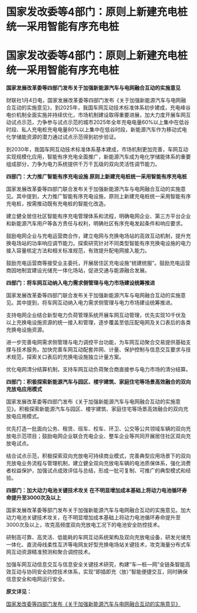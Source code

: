 # 国家发改委等4部门：原则上新建充电桩统一采用智能有序充电桩

# 国家发改委等4部门：原则上新建充电桩统一采用智能有序充电桩

**国家发展改革委等四部门发布关于加强新能源汽车与电网融合互动的实施意见**

财联社1月4日电，国家发展改革委等四部门发布《关于加强新能源汽车与电网融合互动的实施意见》，到2025年，我国车网互动技术标准体系初步建成，充电峰谷电价机制全面实施并持续优化，市场机制建设取得重要进展，加大力度开展车网互动试点示范，力争参与试点示范的城市2025年全年充电电量60%以上集中在低谷时段、私人充电桩充电电量80%以上集中在低谷时段，新能源汽车作为移动式电化学储能资源的潜力通过试点示范得到初步验证。

到2030年，我国车网互动技术标准体系基本建成，市场机制更加完善，车网互动实现规模化应用，智能有序充电全面推广，新能源汽车成为电化学储能体系的重要组成部分，力争为电力系统提供千万千瓦级的双向灵活性调节能力。

**四部门：大力推广智能有序充电设施 原则上新建充电桩统一采用智能有序充电桩**

国家发展改革委等四部门联合发布关于加强新能源汽车与电网融合互动的实施意见。其中提到，大力推广智能有序充电设施，原则上新建充电桩统一采用智能有序充电桩，按需推动既有充电桩的智能化改造。

建立健全居住社区智能有序充电管理体系和流程，明确电网企业、第三方平台企业和新能源汽车用户等各方责任与权利，明确社区有序充电发起条件和响应要求。

鼓励电网企业与充电运营商合作，建立电网与充换电场站的高效互动机制，提升充换电场站的功率响应调节能力。探索研究针对不同类型智能有序充换电设施的电力接入容量核定方法和相关标准规范，有效提升配电网接入能力。

鼓励充电运营商等接受业主委托，开展居住区充电设施“统建统服”。鼓励充电运营商因地制宜建设光储充一体化场站，促进交通与能源融合发展。

**四部门：将车网互动纳入电力需求侧管理与电力市场建设统筹推进**

国家发展改革委等四部门联合发布关于加强新能源汽车与电网融合互动的实施意见。其中提到，将车网互动纳入电力需求侧管理与电力市场建设统筹推进。

支持电网企业结合新型电力负荷管理系统开展车网互动管理，优先实现10千伏及以上充换电设施资源的统一接入和管理，逐步覆盖至低压配电网及关口表后的各类充换电设施资源。

进一步完善电网需求侧管理与电力调控平台功能，为车网互动聚合交易提供基础支撑与技术服务。加快完善车网互动配套并网、计量、保护控制与信息交互要求与技术规范，探索关口表后的充换电设施独立计量方案。

优化电网清分结算机制，支持车网互动负荷聚合商直接参与电力市场的清分结算。

**四部门：积极探索新能源汽车与园区、楼宇建筑、家庭住宅等场景高效融合的双向充放电应用模式**

国家发展改革委等四部门发布《关于加强新能源汽车与电网融合互动的实施意见》。积极探索新能源汽车与园区、楼宇建筑、家庭住宅等场景高效融合的双向充放电应用模式。

优先打造一批面向公务、租赁、班车、校车、环卫、公交等公共领域车辆的双向充放电示范项目；鼓励电网企业联合充电企业、整车企业等共同开展居住社区双向充放电试点。

结合试点示范，积极探索双向充放电可持续商业模式，完善典型应用场景下的双向充放电业务流程与管理机制，建立健全双向充放电车辆的电池质保体系，强化消费者权益保护，加强试点成效评估与总结，形成一批可复制、可推广的典型模式和经验。

**四部门：加大动力电池关键技术攻关 在不明显增加成本基础上将动力电池循环寿命提升至3000次及以上**

国家发展改革委等部门发布关于加强新能源汽车与电网融合互动的实施意见。加大动力电池关键技术攻关，在不明显增加成本基础上将动力电池循环寿命提升至3000次及以上，攻克高频度双向充放电工况下的电池安全防控技术。

研制高可靠、高灵活、低能耗的车网互动系统架构及双向充放电设备，研发光储充一体化、直流母线柔性互济等电网友好型充换电场站关键技术，攻克海量分布式车网互动资源精准预测和聚合调控技术。

加强车网互动信息交互与信息安全关键技术研究，构建“车—桩—网”全链条智能高效互动与协同安全防控技术体系，实现“即插即充（放）”智能便捷交互，同时确保信息安全和电网运行安全。

**原文详见：**

[国家发改委等四部门发布《关于加强新能源汽车与电网融合互动的实施意见》](https://news.qq.com/rain/a/20240104A04UP100)

